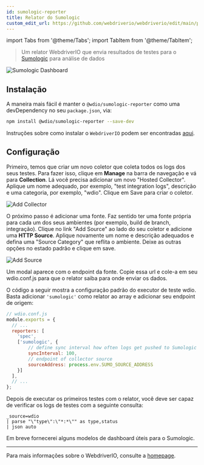 ```yaml
---
id: sumologic-reporter
title: Relator do Sumologic
custom_edit_url: https://github.com/webdriverio/webdriverio/edit/main/packages/wdio-sumologic-reporter/README.md
---
```


import Tabs from '@theme/Tabs';
import TabItem from '@theme/TabItem';

> Um relator WebdriverIO que envia resultados de testes para o [Sumologic](https://www.sumologic.com/) para análise de dados

![Sumologic Dashboard](/img/sumologic.png "Sumologic Dashboard")

## Instalação

A maneira mais fácil é manter o `@wdio/sumologic-reporter` como uma devDependency no seu `package.json`, via:

```sh
npm install @wdio/sumologic-reporter --save-dev
```

Instruções sobre como instalar o `WebdriverIO` podem ser encontradas [aqui](https://webdriver.io/docs/gettingstarted).

## Configuração

Primeiro, temos que criar um novo coletor que coleta todos os logs dos seus testes. Para fazer isso, clique em __Manage__ na barra de navegação e vá para __Collection__. Lá você precisa adicionar um novo "Hosted Collector". Aplique um nome adequado, por exemplo, "test integration logs", descrição e uma categoria, por exemplo, "wdio". Clique em Save para criar o coletor.

![Add Collector](https://webdriver.io/images/sumo-collector.png "Add Collector")

O próximo passo é adicionar uma fonte. Faz sentido ter uma fonte própria para cada um dos seus ambientes (por exemplo, build de branch, integração). Clique no link "Add Source" ao lado do seu coletor e adicione uma __HTTP Source__. Aplique novamente um nome e descrição adequados e defina uma "Source Category" que reflita o ambiente. Deixe as outras opções no estado padrão e clique em save.

![Add Source](https://webdriver.io/images/sumo-source.png "Add Source")

Um modal aparece com o endpoint da fonte. Copie essa url e cole-a em seu wdio.conf.js para que o relator saiba para onde enviar os dados.

O código a seguir mostra a configuração padrão do executor de teste wdio. Basta adicionar `'sumologic'` como relator ao array e adicionar seu endpoint de origem:

```js
// wdio.conf.js
module.exports = {
  // ...
  reporters: [
    'spec',
    ['sumologic', {
        // define sync interval how often logs get pushed to Sumologic
        syncInterval: 100,
        // endpoint of collector source
        sourceAddress: process.env.SUMO_SOURCE_ADDRESS
    }]
  ],
  // ...
};
```

Depois de executar os primeiros testes com o relator, você deve ser capaz de verificar os logs de testes com a seguinte consulta:

```
_source=wdio
| parse "\"type\":\"*:*\"" as type,status
| json auto
```

Em breve fornecerei alguns modelos de dashboard úteis para o Sumologic.

----

Para mais informações sobre o WebdriverIO, consulte a [homepage](https://webdriver.io).